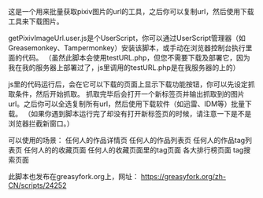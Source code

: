 这是一个用来批量获取pixiv图片的url的工具，之后你可以复制url，然后使用下载工具来下载图片。

getPixivImageUrl.user.js是个UserScript，你可以通过UserScript管理器（如Greasemonkey、Tampermonkey）安装该脚本，或手动在浏览器控制台执行里面的代码。
（虽然此脚本会使用testURL.php，但您不需要下载及部署它，因为我在我的服务器上部署过了，js里调用的testURL.php是在我服务器的上的）

js里的代码运行后，会在它可以下载的页面上显示下载功能按钮，你可以先设定抓取条件，然后开始抓取。
抓取完毕后会打开一个新标签页并输出抓取到的图片url。之后你可以全选复制所有url，然后使用下载软件（如迅雷、IDM等）批量下载。
（如果你遇到脚本运行完了却没有打开新标签页的时候，请注意一下是不是浏览器拦截新窗口。）

可以使用的场景：
任何人的作品详情页
任何人的作品列表页
任何人的作品tag列表页
任何人的的收藏页面
任何人的收藏页面里的tag页面
各大排行榜页面
tag搜索页面

此脚本也发布在greasyfork.org上，网址：
https://greasyfork.org/zh-CN/scripts/24252
